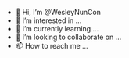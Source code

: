 - 👋 Hi, I’m @WesleyNunCon
- 👀 I’m interested in ...
- 🌱 I’m currently learning ...
- 💞️ I’m looking to collaborate on ...
- 📫 How to reach me ...

<!---
WesleyNunCon/WesleyNunCon is a ✨ special ✨ repository because its `README.md` (this file) appears on your GitHub profile.
You can click the Preview link to take a look at your changes.
--->
